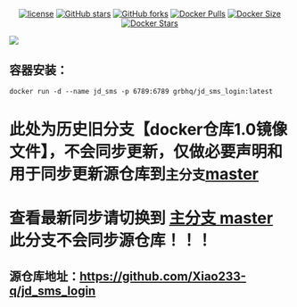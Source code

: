 <p align="center">
    <a href="https://github.com/grbnb/jd_sms_login"><img src="https://img.shields.io/pypi/l/dailycheckin?style=popout-square" alt="license"></a>
    <a href="https://github.com/grbnb/jd_sms_login"><img src="https://img.shields.io/github/stars/grbnb/jd_sms_login.svg?style=popout-square" alt="GitHub stars"></a>
    <a href="https://github.com/grbnb/jd_sms_loginx"><img src="https://img.shields.io/github/forks/grbnb/jd_sms_login.svg?style=popout-square" alt="GitHub forks"></a>
    <a href="https://hub.docker.com/r/grbhq/jd_sms_login"><img src="https://img.shields.io/docker/pulls/grbhq/jd_sms_login?style=popout-square" alt="Docker Pulls"></a>
    <a href="https://hub.docker.com/r/grbhq/jd_sms_login/"><img src="https://img.shields.io/docker/image-size/grbhq/jd_sms_login?style=popout-square" alt="Docker Size"></a>
    <a href="https://hub.docker.com/r/grbhq/jd_sms_login/"><img src="https://img.shields.io/docker/stars/grbhq/jd_sms_login?style=popout-square" alt="Docker Stars"></a>
</p>

<img src = 'https://s3.bmp.ovh/imgs/2022/03/f590b219225ad98a.png' />


## 容器安装：
```
docker run -d --name jd_sms -p 6789:6789 grbhq/jd_sms_login:latest
```

# 此处为历史旧分支【docker仓库1.0镜像文件】，不会同步更新，仅做必要声明和用于同步更新源仓库到`主分支`[master](https://github.com/grbnb/jd_sms_login/tree/master)

# 查看最新同步请切换到 [主分支 master](https://github.com/grbnb/jd_sms_login/tree/master) 此分支不会同步源仓库！！！

## 源仓库地址：https://github.com/Xiao233-q/jd_sms_login

